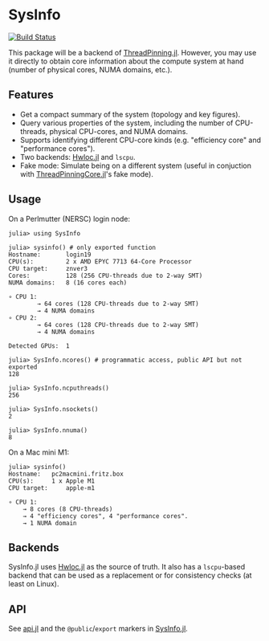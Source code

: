 # SysInfo

[![Build Status](https://github.com/carstenbauer/SysInfo.jl/actions/workflows/CI.yml/badge.svg?branch=main)](https://github.com/carstenbauer/SysInfo.jl/actions/workflows/CI.yml?query=branch%3Amain)

This package will be a backend of [ThreadPinning.jl](https://github.com/carstenbauer/ThreadPinning.jl). However, you may use it directly to obtain core information about the compute system at hand (number of physical cores, NUMA domains, etc.).

## Features

* Get a compact summary of the system (topology and key figures).
* Query various properties of the system, including the number of CPU-threads, physical CPU-cores, and NUMA domains.
* Supports identifying different CPU-core kinds (e.g. "efficiency core" and "performance cores").
* Two backends: [Hwloc.jl](https://github.com/JuliaParallel/Hwloc.jl) and `lscpu`.
* Fake mode: Simulate being on a different system (useful in conjuction with [ThreadPinningCore.jl](https://github.com/carstenbauer/ThreadPinningCore.jl)'s fake mode).

## Usage

On a Perlmutter (NERSC) login node:

```julia-repl
julia> using SysInfo

julia> sysinfo() # only exported function
Hostname:       login19
CPU(s):         2 x AMD EPYC 7713 64-Core Processor
CPU target:     znver3
Cores:          128 (256 CPU-threads due to 2-way SMT)
NUMA domains:   8 (16 cores each)

∘ CPU 1: 
        → 64 cores (128 CPU-threads due to 2-way SMT)
        → 4 NUMA domains
∘ CPU 2: 
        → 64 cores (128 CPU-threads due to 2-way SMT)
        → 4 NUMA domains

Detected GPUs:  1

julia> SysInfo.ncores() # programmatic access, public API but not exported
128

julia> SysInfo.ncputhreads()
256

julia> SysInfo.nsockets()
2

julia> SysInfo.nnuma()
8
```

On a Mac mini M1:

```julia-repl
julia> sysinfo()
Hostname: 	pc2macmini.fritz.box
CPU(s): 	1 x Apple M1
CPU target:     apple-m1

∘ CPU 1:
	→ 8 cores (8 CPU-threads)
	→ 4 "efficiency cores", 4 "performance cores".
	→ 1 NUMA domain
```

## Backends

SysInfo.jl uses [Hwloc.jl](https://github.com/JuliaParallel/Hwloc.jl) as the source of truth. It also has a `lscpu`-based backend that can be used as a replacement or for consistency checks (at least on Linux).

## API

See [api.jl](src/api.jl) and the `@public`/`export` markers in [SysInfo.jl](src/SysInfo.jl).
